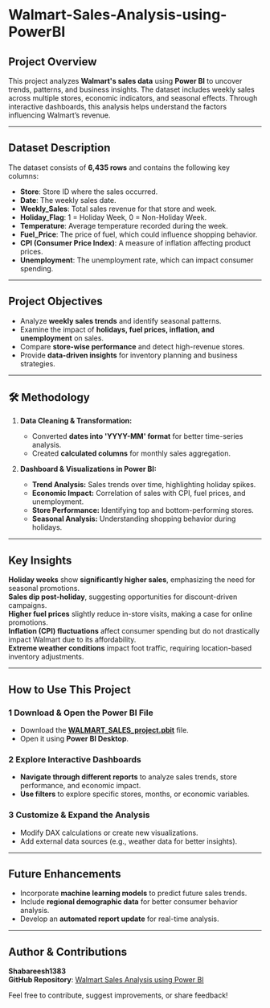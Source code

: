 # Walmart-Sales-Analysis-using-PowerBI
##  Project Overview  
This project analyzes **Walmart's sales data** using **Power BI** to uncover trends, patterns, and business insights. The dataset includes weekly sales across multiple stores, economic indicators, and seasonal effects. Through interactive dashboards, this analysis helps understand the factors influencing Walmart’s revenue.  

---

##  Dataset Description  
The dataset consists of **6,435 rows** and contains the following key columns:  
- **Store**: Store ID where the sales occurred.  
- **Date**: The weekly sales date.  
- **Weekly_Sales**: Total sales revenue for that store and week.  
- **Holiday_Flag**: 1 = Holiday Week, 0 = Non-Holiday Week.  
- **Temperature**: Average temperature recorded during the week.  
- **Fuel_Price**: The price of fuel, which could influence shopping behavior.  
- **CPI (Consumer Price Index)**: A measure of inflation affecting product prices.  
- **Unemployment**: The unemployment rate, which can impact consumer spending.  

---

##  Project Objectives  
- Analyze **weekly sales trends** and identify seasonal patterns.  
- Examine the impact of **holidays, fuel prices, inflation, and unemployment** on sales.  
- Compare **store-wise performance** and detect high-revenue stores.  
- Provide **data-driven insights** for inventory planning and business strategies.  

---

## 🛠 Methodology  
1. **Data Cleaning & Transformation:**  
   - Converted **dates into 'YYYY-MM' format** for better time-series analysis.  
   - Created **calculated columns** for monthly sales aggregation.  

2. **Dashboard & Visualizations in Power BI:**  
   - **Trend Analysis:** Sales trends over time, highlighting holiday spikes.  
   - **Economic Impact:** Correlation of sales with CPI, fuel prices, and unemployment.  
   - **Store Performance:** Identifying top and bottom-performing stores.  
   - **Seasonal Analysis:** Understanding shopping behavior during holidays.  

---

##  Key Insights  
 **Holiday weeks** show **significantly higher sales**, emphasizing the need for seasonal promotions.  
 **Sales dip post-holiday**, suggesting opportunities for discount-driven campaigns.  
 **Higher fuel prices** slightly reduce in-store visits, making a case for online promotions.  
 **Inflation (CPI) fluctuations** affect consumer spending but do not drastically impact Walmart due to its affordability.  
 **Extreme weather conditions** impact foot traffic, requiring location-based inventory adjustments.  

---

##  How to Use This Project  
### 1️ **Download & Open the Power BI File**  
- Download the **[WALMART_SALES_project.pbit](https://github.com/shabareesh1383/Walmart-Sales-Analysis-using-PowerBI/blob/main/WALMART_SALES_project.pbit)** file.  
- Open it using **Power BI Desktop**.  

### 2️ **Explore Interactive Dashboards**  
- **Navigate through different reports** to analyze sales trends, store performance, and economic impact.  
- **Use filters** to explore specific stores, months, or economic variables.  

### 3️ **Customize & Expand the Analysis**  
- Modify DAX calculations or create new visualizations.  
- Add external data sources (e.g., weather data for better insights).  

---

##  Future Enhancements  
- Incorporate **machine learning models** to predict future sales trends.  
- Include **regional demographic data** for better consumer behavior analysis.  
- Develop an **automated report update** for real-time analysis.  

---

##  Author & Contributions  
 **Shabareesh1383**  
 **GitHub Repository**: [Walmart Sales Analysis using Power BI](https://github.com/shabareesh1383/Walmart-Sales-Analysis-using-PowerBI)  

Feel free to contribute, suggest improvements, or share feedback!  

